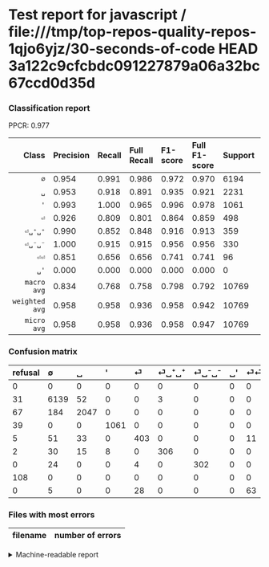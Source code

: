 # Test report for javascript / file:///tmp/top-repos-quality-repos-1qjo6yjz/30-seconds-of-code HEAD 3a122c9cfcbdc091227879a06a32bc67ccd0d35d

### Classification report

PPCR: 0.977

| Class | Precision | Recall | Full Recall | F1-score | Full F1-score | Support | Full Support | PPCR |
|------:|:----------|:-------|:------------|:---------|:---------|:--------|:-------------|:-----|
| `∅` | 0.954| 0.991| 0.986| 0.972| 0.970| 6194| 6225| 0.995 |
| `␣` | 0.953| 0.918| 0.891| 0.935| 0.921| 2231| 2298| 0.971 |
| `'` | 0.993| 1.000| 0.965| 0.996| 0.978| 1061| 1100| 0.965 |
| `⏎` | 0.926| 0.809| 0.801| 0.864| 0.859| 498| 503| 0.990 |
| `⏎␣⁺␣⁺` | 0.990| 0.852| 0.848| 0.916| 0.913| 359| 361| 0.994 |
| `⏎␣⁻␣⁻` | 1.000| 0.915| 0.915| 0.956| 0.956| 330| 330| 1.000 |
| `⏎⏎` | 0.851| 0.656| 0.656| 0.741| 0.741| 96| 96| 1.000 |
| `␣'` | 0.000| 0.000| 0.000| 0.000| 0.000| 0| 108| 0.000 |
| `macro avg` | 0.834| 0.768| 0.758| 0.798| 0.792| 10769| 11021| 0.977 |
| `weighted avg` | 0.958| 0.958| 0.936| 0.958| 0.942| 10769| 11021| 0.977 |
| `micro avg` | 0.958| 0.958| 0.936| 0.958| 0.947| 10769| 11021| 0.977 |

### Confusion matrix

|refusal|  ∅| ␣| '| ⏎| ⏎␣⁺␣⁺| ⏎␣⁻␣⁻| ␣'| ⏎⏎| 
|:---|:---|:---|:---|:---|:---|:---|:---|:---|
|0 |0 |0 |0 |0 |0 |0 |0 |0 |
|31 |6139 |52 |0 |0 |3 |0 |0 |0 |
|67 |184 |2047 |0 |0 |0 |0 |0 |0 |
|39 |0 |0 |1061 |0 |0 |0 |0 |0 |
|5 |51 |33 |0 |403 |0 |0 |0 |11 |
|2 |30 |15 |8 |0 |306 |0 |0 |0 |
|0 |24 |0 |0 |4 |0 |302 |0 |0 |
|108 |0 |0 |0 |0 |0 |0 |0 |0 |
|0 |5 |0 |0 |28 |0 |0 |0 |63 |

### Files with most errors

| filename | number of errors|
|:----:|:-----|

<details>
    <summary>Machine-readable report</summary>
```json
{
  "cl_report": {"\u0027": {"f1-score": 0.9962441314553991, "precision": 0.9925163704396632, "recall": 1.0, "support": 1061}, "macro avg": {"f1-score": 0.7975819296173337, "precision": 0.8335396621452323, "recall": 0.7677065454119358, "support": 10769}, "micro avg": {"f1-score": 0.9583991085523261, "precision": 0.9583991085523261, "recall": 0.9583991085523261, "support": 10769}, "weighted avg": {"f1-score": 0.9575394625976755, "precision": 0.9582765331291881, "recall": 0.9583991085523261, "support": 10769}, "\u2205": {"f1-score": 0.9723608141284549, "precision": 0.9542981501632208, "recall": 0.9911204391346464, "support": 6194}, "\u23ce": {"f1-score": 0.8638799571275456, "precision": 0.9264367816091954, "recall": 0.8092369477911646, "support": 498}, "\u23ce\u23ce": {"f1-score": 0.7411764705882353, "precision": 0.8513513513513513, "recall": 0.65625, "support": 96}, "\u23ce\u2423\u207a\u2423\u207a": {"f1-score": 0.9161676646706587, "precision": 0.9902912621359223, "recall": 0.8523676880222841, "support": 359}, "\u23ce\u2423\u207b\u2423\u207b": {"f1-score": 0.9556962025316457, "precision": 1.0, "recall": 0.9151515151515152, "support": 330}, "\u2423": {"f1-score": 0.935130196436729, "precision": 0.9534233814625058, "recall": 0.9175257731958762, "support": 2231}, "\u2423\u0027": {"f1-score": 0.0, "precision": 0.0, "recall": 0.0, "support": 0}},
  "cl_report_full": {"\u0027": {"f1-score": 0.9783310281235592, "precision": 0.9925163704396632, "recall": 0.9645454545454546, "support": 1100}, "macro avg": {"f1-score": 0.7923657400800854, "precision": 0.8335396621452323, "recall": 0.7577180709443826, "support": 11021}, "micro avg": {"f1-score": 0.9473152822395595, "precision": 0.9583991085523261, "recall": 0.9364848924779966, "support": 11021}, "weighted avg": {"f1-score": 0.9417767619475002, "precision": 0.9489577623954942, "recall": 0.9364848924779966, "support": 11021}, "\u2205": {"f1-score": 0.9699794596302733, "precision": 0.9542981501632208, "recall": 0.9861847389558233, "support": 6225}, "\u23ce": {"f1-score": 0.8592750533049041, "precision": 0.9264367816091954, "recall": 0.8011928429423459, "support": 503}, "\u23ce\u23ce": {"f1-score": 0.7411764705882353, "precision": 0.8513513513513513, "recall": 0.65625, "support": 96}, "\u23ce\u2423\u207a\u2423\u207a": {"f1-score": 0.9134328358208956, "precision": 0.9902912621359223, "recall": 0.8476454293628809, "support": 361}, "\u23ce\u2423\u207b\u2423\u207b": {"f1-score": 0.9556962025316457, "precision": 1.0, "recall": 0.9151515151515152, "support": 330}, "\u2423": {"f1-score": 0.9210348706411698, "precision": 0.9534233814625058, "recall": 0.8907745865970409, "support": 2298}, "\u2423\u0027": {"f1-score": 0.0, "precision": 0.0, "recall": 0.0, "support": 108}},
  "ppcr": 0.9771345612920788
}
```
</details>
